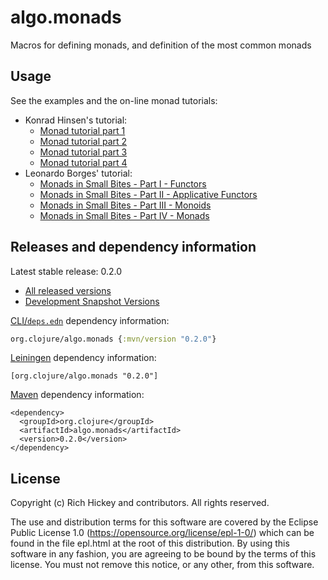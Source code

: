 # algo.monads

Macros for defining monads, and definition of the most common monads

## Usage

See the examples and the on-line monad tutorials:

* Konrad Hinsen's tutorial:
  * [Monad tutorial part 1](https://github.com/khinsen/monads-in-clojure/blob/master/PART1.md)
  * [Monad tutorial part 2](https://github.com/khinsen/monads-in-clojure/blob/master/PART2.md)
  * [Monad tutorial part 3](https://github.com/khinsen/monads-in-clojure/blob/master/PART3.md)
  * [Monad tutorial part 4](https://github.com/khinsen/monads-in-clojure/blob/master/PART4.md)
* Leonardo Borges' tutorial:
  * [Monads in Small Bites - Part I   - Functors](https://www.leonardoborges.com/writings/2012/11/30/monads-in-small-bites-part-i-functors/)
  * [Monads in Small Bites - Part II  - Applicative Functors](https://www.leonardoborges.com/writings/2012/12/02/monads-in-small-bites-part-ii-applicative-functors/)
  * [Monads in Small Bites - Part III - Monoids](https://www.leonardoborges.com/writings/2012/12/05/monads-in-small-bites-part-iii-monoids/)
  * [Monads in Small Bites - Part IV  - Monads](https://www.leonardoborges.com/writings/2012/12/08/monads-in-small-bites-part-iv-monads/)

## Releases and dependency information

Latest stable release: 0.2.0

* [All released versions](https://search.maven.org/#search%7Cgav%7C1%7Cg%3A%22org.clojure%22%20AND%20a%3A%22algo.monads%22)
* [Development Snapshot Versions](https://oss.sonatype.org/index.html#nexus-search;gav~org.clojure~algo.monads~~~)

[CLI/`deps.edn`](https://clojure.org/reference/deps_and_cli) dependency information:
```clojure
org.clojure/algo.monads {:mvn/version "0.2.0"}
```

[Leiningen](https://github.com/technomancy/leiningen/) dependency information:

    [org.clojure/algo.monads "0.2.0"]

[Maven](https://maven.apache.org/) dependency information:

    <dependency>
      <groupId>org.clojure</groupId>
      <artifactId>algo.monads</artifactId>
      <version>0.2.0</version>
    </dependency>


## License

Copyright (c) Rich Hickey and contributors. All rights reserved.

The use and distribution terms for this software are covered by the
Eclipse Public License 1.0 (https://opensource.org/license/epl-1-0/)
which can be found in the file epl.html at the root of this distribution.
By using this software in any fashion, you are agreeing to be bound by
the terms of this license.
You must not remove this notice, or any other, from this software.


